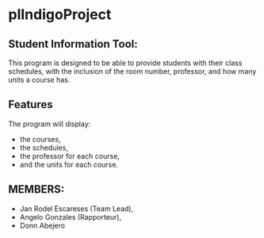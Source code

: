 # plIndigoProject

## Student Information Tool:
This program is designed to be able to provide students with their class schedules, with the inclusion of the room number, professor, and how many units a course has. 

## Features
The program will display:
* the courses,
* the schedules,
* the professor for each course,
* and the units for each course.

## MEMBERS:
* Jan Rodel Escareses (Team Lead),
* Angelo Gonzales (Rapporteur),
* Donn Abejero
